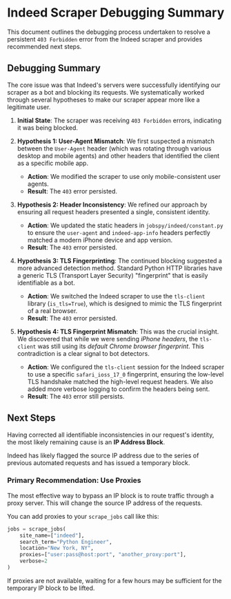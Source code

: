 # Indeed Scraper Debugging Summary

This document outlines the debugging process undertaken to resolve a persistent `403 Forbidden` error from the Indeed scraper and provides recommended next steps.

## Debugging Summary

The core issue was that Indeed's servers were successfully identifying our scraper as a bot and blocking its requests. We systematically worked through several hypotheses to make our scraper appear more like a legitimate user.

1.  **Initial State**: The scraper was receiving `403 Forbidden` errors, indicating it was being blocked.

2.  **Hypothesis 1: User-Agent Mismatch**: We first suspected a mismatch between the `User-Agent` header (which was rotating through various desktop and mobile agents) and other headers that identified the client as a specific mobile app.
    -   **Action**: We modified the scraper to use only mobile-consistent user agents.
    -   **Result**: The `403` error persisted.

3.  **Hypothesis 2: Header Inconsistency**: We refined our approach by ensuring all request headers presented a single, consistent identity.
    -   **Action**: We updated the static headers in `jobspy/indeed/constant.py` to ensure the `user-agent` and `indeed-app-info` headers perfectly matched a modern iPhone device and app version.
    -   **Result**: The `403` error persisted.

4.  **Hypothesis 3: TLS Fingerprinting**: The continued blocking suggested a more advanced detection method. Standard Python HTTP libraries have a generic TLS (Transport Layer Security) "fingerprint" that is easily identifiable as a bot.
    -   **Action**: We switched the Indeed scraper to use the `tls-client` library (`is_tls=True`), which is designed to mimic the TLS fingerprint of a real browser.
    -   **Result**: The `403` error persisted.

5.  **Hypothesis 4: TLS Fingerprint Mismatch**: This was the crucial insight. We discovered that while we were sending *iPhone headers*, the `tls-client` was still using its *default Chrome browser fingerprint*. This contradiction is a clear signal to bot detectors.
    -   **Action**: We configured the `tls-client` session for the Indeed scraper to use a specific `safari_ioss_17_0` fingerprint, ensuring the low-level TLS handshake matched the high-level request headers. We also added more verbose logging to confirm the headers being sent.
    -   **Result**: The `403` error still persists.

## Next Steps

Having corrected all identifiable inconsistencies in our request's identity, the most likely remaining cause is an **IP Address Block**.

Indeed has likely flagged the source IP address due to the series of previous automated requests and has issued a temporary block.

### Primary Recommendation: Use Proxies

The most effective way to bypass an IP block is to route traffic through a proxy server. This will change the source IP address of the requests.

You can add proxies to your `scrape_jobs` call like this:

```python
jobs = scrape_jobs(
    site_name=["indeed"],
    search_term="Python Engineer",
    location="New York, NY",
    proxies=["user:pass@host:port", "another_proxy:port"],
    verbose=2
)
```

If proxies are not available, waiting for a few hours may be sufficient for the temporary IP block to be lifted.